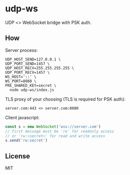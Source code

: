 # udp-ws
UDP <> WebSocket bridge with PSK auth.

## How
Server process:
``` shell
UDP_HOST_SEND=127.0.0.1 \
UDP_PORT_SEND=1457 \
UDP_HOST_RECV=255.255.255.255 \
UDP_PORT_RECV=1457 \
WS_HOST='::' \
WS_PORT=8080 \
PRE_SHARED_KEY=secret \
  node udp-ws/index.js
```

TLS proxy of your choosing (TLS is required for PSK auth):
```
server.com:443 <> server.com:8080
```

Client javascript:
``` javascript
const s = new WebSocket('wss://server.com')
// first message must be 'ro' for readonly access
// or 'rw:<secret>' for read and write access
s.send('rw:secret')
```

## License
MIT
